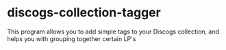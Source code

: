 # discogs-collection-tagger
This program allows you to add simple tags to your Discogs collection, and helps you with grouping together certain LP's
